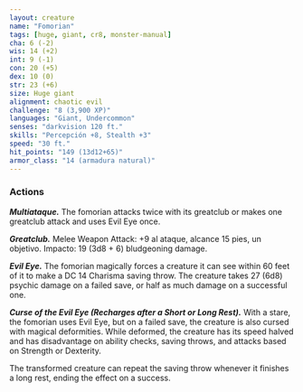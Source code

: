```yaml
---
layout: creature
name: "Fomorian"
tags: [huge, giant, cr8, monster-manual]
cha: 6 (-2)
wis: 14 (+2)
int: 9 (-1)
con: 20 (+5)
dex: 10 (0)
str: 23 (+6)
size: Huge giant
alignment: chaotic evil
challenge: "8 (3,900 XP)"
languages: "Giant, Undercommon"
senses: "darkvision 120 ft."
skills: "Percepción +8, Stealth +3"
speed: "30 ft."
hit_points: "149 (13d12+65)"
armor_class: "14 (armadura natural)"
---
```


### Actions

***Multiataque.*** The fomorian attacks twice with its greatclub or makes one greatclub attack and uses Evil Eye once.

***Greatclub.*** Melee Weapon Attack: +9 al ataque, alcance 15 pies, un objetivo. Impacto: 19 (3d8 + 6) bludgeoning damage.

***Evil Eye.*** The fomorian magically forces a creature it can see within 60 feet of it to make a DC 14 Charisma saving throw. The creature takes 27 (6d8) psychic damage on a failed save, or half as much damage on a successful one.

***Curse of the Evil Eye (Recharges after a Short or Long Rest).*** With a stare, the fomorian uses Evil Eye, but on a failed save, the creature is also cursed with magical deformities. While deformed, the creature has its speed halved and has disadvantage on ability checks, saving throws, and attacks based on Strength or Dexterity.

The transformed creature can repeat the saving throw whenever it finishes a long rest, ending the effect on a success.
